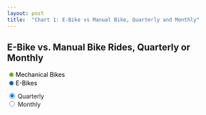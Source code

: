 ```yaml
---
layout: post
title:  "Chart 1: E-Bike vs Manual Bike, Quarterly and Monthly"
---
```

<h2 class="graph__title">E-Bike vs. Manual Bike Rides, Quarterly or Monthly</h2>
<section class="legend__barchart">
    <svg width="150" height="50">
        <circle r="5" fill="#5eb81b" transform="translate(10,10)"></circle>
        <text transform="translate(20,15)">Mechanical Bikes</text>
        <circle r="5" fill="#1b5eb8" transform="translate(10,30)" x="15" y="15"></circle>
        <text transform="translate(20,35)">E-Bikes</text>
    </svg>
    <br/><input type="radio" name="toggle" class="quarterly" checked> Quarterly
    <br/><input type="radio" name="toggle" class="monthly"> Monthly
</section>
<svg class="chart-4"></svg>
<script src="{{ '/assets/javascripts/chart-1.js' | absolute_url }}" type="module"></script> 